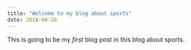 ```yaml
---
title: "Welcome to my blog about sports"
date: 2018-06-26
---
```


This is going to be my *first* blog post in this blog about sports.
